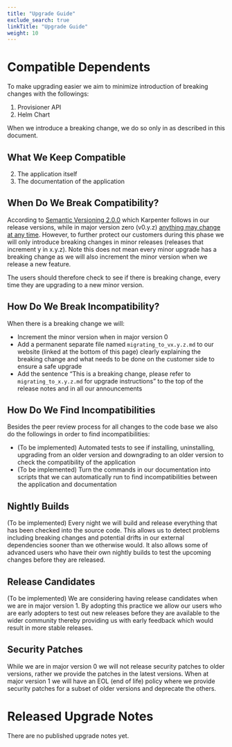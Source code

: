 ```yaml
---
title: "Upgrade Guide"
exclude_search: true
linkTitle: "Upgrade Guide"
weight: 10
---
```


# Compatible Dependents

To make upgrading easier we aim to minimize introduction of breaking changes with the followings:

1. Provisioner API
2. Helm Chart

When we introduce a breaking change, we do so only in as described in this document.

## What We Keep Compatible

2. The application itself
3. The documentation of the application

## When Do We Break Compatibility?

According to [Semantic Versioning 2.0.0](https://semver.org/) which Karpenter follows in our release versions, while in
major version zero (v0.y.z) [anything may change at any time](https://semver.org/#spec-item-4). However, to further
protect our customers during this phase we will only introduce breaking changes in minor releases (releases that
increment y in x.y.z). Note this does not mean every minor upgrade has a breaking change as we will also increment the
minor version when we release a new feature.

The users should therefore check to see if there is breaking change, every time they are upgrading to a new minor
version.

## How Do We Break Incompatibility?

When there is a breaking change we will:

* Increment the minor version when in major version 0
* Add a permanent separate file named `migrating_to_vx.y.z.md` to our website (linked at the bottom of this page)
  clearly explaining the breaking change and what needs to be done on the customer side to ensure a safe upgrade
* Add the sentence “This is a breaking change, please refer to `migrating_to_x.y.z.md` for upgrade instructions” to the
  top of the release notes and in all our announcements

## How Do We Find Incompatibilities

Besides the peer review process for all changes to the code base we also do the followings in order to find
incompatibilities:
* (To be implemented) Automated tests to see if installing, uninstalling, upgrading from an older version and downgrading
to an older version to check the compatibility of the application
* (To be implemented) Turn the commands in our
documentation into scripts that we can automatically run to find incompatibilities between the application and
documentation

## Nightly Builds

(To be implemented) Every night we will build and release everything that has been checked into the source code. This
allows us to detect problems including breaking changes and potential drifts in our external dependencies sooner than we
otherwise would. It also allows some of advanced users who have their own nightly builds to test the upcoming changes
before they are released.

## Release Candidates

(To be implemented) We are considering having release candidates when we are in major version 1. By adopting this
practice we allow our users who are early adopters to test out new releases before they are available to the wider
community thereby providing us with early feedback which would result in more stable releases.

## Security Patches

While we are in major version 0 we will not release security patches to older versions, rather we provide the patches in
the latest versions. When at major version 1 we will have an EOL (end of life) policy where we provide security patches
for a subset of older versions and deprecate the others.

# Released Upgrade Notes

There are no published upgrade notes yet.
